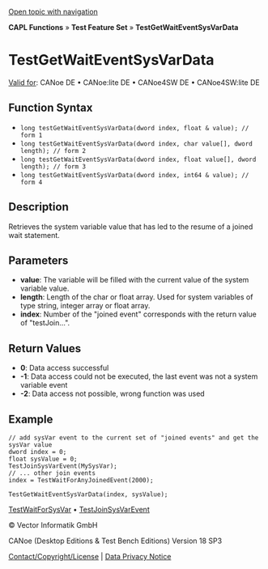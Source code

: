 [Open topic with navigation](../../../../../CANoeDEFamily.htm#Topics/CAPLFunctions/Test/Functions/CAPLfunctionTestGetWaitEventSysVarData.md)

**CAPL Functions** » **Test Feature Set** » **TestGetWaitEventSysVarData**

# TestGetWaitEventSysVarData

[Valid for](../../../Shared/FeatureAvailability.md): CANoe DE • CANoe:lite DE • CANoe4SW DE • CANoe4SW:lite DE

## Function Syntax

- `long testGetWaitEventSysVarData(dword index, float & value); // form 1`
- `long testGetWaitEventSysVarData(dword index, char value[], dword length); // form 2`
- `long testGetWaitEventSysVarData(dword index, float value[], dword length); // form 3`
- `long testGetWaitEventSysVarData(dword index, int64 & value); // form 4`

## Description

Retrieves the system variable value that has led to the resume of a joined wait statement.

## Parameters

- **value**: The variable will be filled with the current value of the system variable value.
- **length**: Length of the char or float array. Used for system variables of type string, integer array or float array.
- **index**: Number of the "joined event" corresponds with the return value of "testJoin...".

## Return Values

- **0**: Data access successful
- **-1**: Data access could not be executed, the last event was not a system variable event
- **-2**: Data access not possible, wrong function was used

## Example

```plaintext
// add sysVar event to the current set of "joined events" and get the sysVar value
dword index = 0;
float sysValue = 0;
TestJoinSysVarEvent(MySysVar);
// ... other join events
index = TestWaitForAnyJoinedEvent(2000);

TestGetWaitEventSysVarData(index, sysValue);
```

[TestWaitForSysVar](CAPLfunctionTestWaitForSysVar.md) • [TestJoinSysVarEvent](CAPLfunctionTestJoinSysVarEvent.md)

© Vector Informatik GmbH

CANoe (Desktop Editions & Test Bench Editions) Version 18 SP3

[Contact/Copyright/License](../../../Shared/ContactCopyrightLicense.md) | [Data Privacy Notice](https://www.vector.com/int/en/company/get-info/privacy-policy/)

